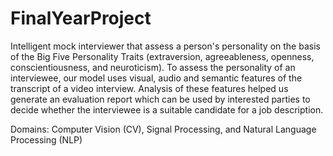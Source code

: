 # FinalYearProject
Intelligent mock interviewer that assess a person's personality on the basis of the Big Five Personality Traits (extraversion, agreeableness, openness, conscientiousness, and neuroticism). To assess the personality of an interviewee, our model uses visual, audio and semantic features of the transcript of a video interview. Analysis of these features helped us generate an evaluation report which can be used by interested parties to decide whether the interviewee is a suitable candidate for a job description.

Domains: Computer Vision (CV), Signal Processing, and Natural Language Processing (NLP)
